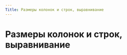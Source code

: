 ```yaml
---
Title: Размеры колонок и строк, выравнивание
---
```



Размеры колонок и строк, выравнивание
=====================================
